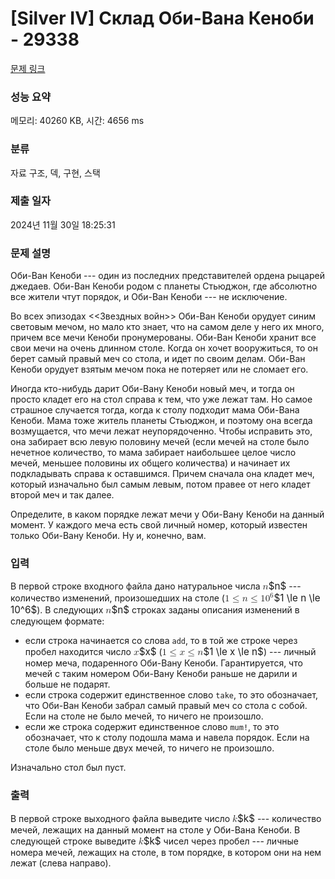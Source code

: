 # [Silver IV] Склад Оби-Вана Кеноби - 29338 

[문제 링크](https://www.acmicpc.net/problem/29338) 

### 성능 요약

메모리: 40260 KB, 시간: 4656 ms

### 분류

자료 구조, 덱, 구현, 스택

### 제출 일자

2024년 11월 30일 18:25:31

### 문제 설명

<p>Оби-Ван Кеноби --- один из последних представителей ордена рыцарей джедаев. Оби-Ван Кеноби родом с планеты Стьюджон, где абсолютно все жители чтут порядок, и Оби-Ван Кеноби --- не исключение.</p>

<p>Во всех эпизодах <<Звездных войн>> Оби-Ван Кеноби орудует синим световым мечом, но мало кто знает, что на самом деле у него их много, причем все мечи Кеноби пронумерованы. Оби-Ван Кеноби хранит все свои мечи на очень длинном столе. Когда он хочет вооружиться, то он берет самый правый меч со стола, и идет по своим делам. Оби-Ван Кеноби орудует взятым мечом пока не потеряет или не сломает его.</p>

<p>Иногда кто-нибудь дарит Оби-Вану Кеноби новый меч, и тогда он просто кладет его на стол справа к тем, что уже лежат там. Но самое страшное случается тогда, когда к столу подходит мама Оби-Вана Кеноби. Мама тоже житель планеты Стьюджон, и поэтому она всегда возмущается, что мечи лежат неупорядоченно. Чтобы исправить это, она забирает всю левую половину мечей (если мечей на столе было нечетное количество, то мама забирает наибольшее целое число мечей, меньшее половины их общего количества) и начинает их подкладывать справа к оставшимся. Причем сначала она кладет меч, который изначально был самым левым, потом правее от него кладет второй меч и так далее.</p>

<p>Определите, в каком порядке лежат мечи у Оби-Вану Кеноби на данный момент. У каждого меча есть свой личный номер, который известен только Оби-Вану Кеноби. Ну и, конечно, вам. </p>

### 입력 

 <p>В первой строке входного файла дано натуральное числа <mjx-container class="MathJax" jax="CHTML" style="font-size: 109%; position: relative;"><mjx-math class="MJX-TEX" aria-hidden="true"><mjx-mi class="mjx-i"><mjx-c class="mjx-c1D45B TEX-I"></mjx-c></mjx-mi></mjx-math><mjx-assistive-mml unselectable="on" display="inline"><math xmlns="http://www.w3.org/1998/Math/MathML"><mi>n</mi></math></mjx-assistive-mml><span aria-hidden="true" class="no-mathjax mjx-copytext">$n$</span></mjx-container> --- количество изменений, произошедших на столе (<mjx-container class="MathJax" jax="CHTML" style="font-size: 109%; position: relative;"><mjx-math class="MJX-TEX" aria-hidden="true"><mjx-mn class="mjx-n"><mjx-c class="mjx-c31"></mjx-c></mjx-mn><mjx-mo class="mjx-n" space="4"><mjx-c class="mjx-c2264"></mjx-c></mjx-mo><mjx-mi class="mjx-i" space="4"><mjx-c class="mjx-c1D45B TEX-I"></mjx-c></mjx-mi><mjx-mo class="mjx-n" space="4"><mjx-c class="mjx-c2264"></mjx-c></mjx-mo><mjx-msup space="4"><mjx-mn class="mjx-n"><mjx-c class="mjx-c31"></mjx-c><mjx-c class="mjx-c30"></mjx-c></mjx-mn><mjx-script style="vertical-align: 0.393em;"><mjx-mn class="mjx-n" size="s"><mjx-c class="mjx-c36"></mjx-c></mjx-mn></mjx-script></mjx-msup></mjx-math><mjx-assistive-mml unselectable="on" display="inline"><math xmlns="http://www.w3.org/1998/Math/MathML"><mn>1</mn><mo>≤</mo><mi>n</mi><mo>≤</mo><msup><mn>10</mn><mn>6</mn></msup></math></mjx-assistive-mml><span aria-hidden="true" class="no-mathjax mjx-copytext">$1 \le n \le 10^6$</span></mjx-container>). В следующих <mjx-container class="MathJax" jax="CHTML" style="font-size: 109%; position: relative;"><mjx-math class="MJX-TEX" aria-hidden="true"><mjx-mi class="mjx-i"><mjx-c class="mjx-c1D45B TEX-I"></mjx-c></mjx-mi></mjx-math><mjx-assistive-mml unselectable="on" display="inline"><math xmlns="http://www.w3.org/1998/Math/MathML"><mi>n</mi></math></mjx-assistive-mml><span aria-hidden="true" class="no-mathjax mjx-copytext">$n$</span></mjx-container> строках заданы описания изменений в следующем формате:</p>

<ul>
	<li>если строка начинается со слова <code>add</code>, то в той же строке через пробел находится число <mjx-container class="MathJax" jax="CHTML" style="font-size: 109%; position: relative;"><mjx-math class="MJX-TEX" aria-hidden="true"><mjx-mi class="mjx-i"><mjx-c class="mjx-c1D465 TEX-I"></mjx-c></mjx-mi></mjx-math><mjx-assistive-mml unselectable="on" display="inline"><math xmlns="http://www.w3.org/1998/Math/MathML"><mi>x</mi></math></mjx-assistive-mml><span aria-hidden="true" class="no-mathjax mjx-copytext">$x$</span></mjx-container> (<mjx-container class="MathJax" jax="CHTML" style="font-size: 109%; position: relative;"><mjx-math class="MJX-TEX" aria-hidden="true"><mjx-mn class="mjx-n"><mjx-c class="mjx-c31"></mjx-c></mjx-mn><mjx-mo class="mjx-n" space="4"><mjx-c class="mjx-c2264"></mjx-c></mjx-mo><mjx-mi class="mjx-i" space="4"><mjx-c class="mjx-c1D465 TEX-I"></mjx-c></mjx-mi><mjx-mo class="mjx-n" space="4"><mjx-c class="mjx-c2264"></mjx-c></mjx-mo><mjx-mi class="mjx-i" space="4"><mjx-c class="mjx-c1D45B TEX-I"></mjx-c></mjx-mi></mjx-math><mjx-assistive-mml unselectable="on" display="inline"><math xmlns="http://www.w3.org/1998/Math/MathML"><mn>1</mn><mo>≤</mo><mi>x</mi><mo>≤</mo><mi>n</mi></math></mjx-assistive-mml><span aria-hidden="true" class="no-mathjax mjx-copytext">$1 \le x \le n$</span></mjx-container>) --- личный номер меча, подаренного Оби-Вану Кеноби. Гарантируется, что мечей с таким номером Оби-Вану Кеноби раньше не дарили и больше не подарят.</li>
	<li>если строка содержит единственное слово <code>take</code>, то это обозначает, что Оби-Ван Кеноби забрал самый правый меч со стола с собой. Если на столе не было мечей, то ничего не произошло.</li>
	<li>если же строка содержит единственное слово <code>mum!</code>, то это обозначает, что к столу подошла мама и навела порядок. Если на столе было меньше двух мечей, то ничего не произошло. </li>
</ul>

<p>Изначально стол был пуст.</p>

### 출력 

 <p>В первой строке выходного файла выведите число <mjx-container class="MathJax" jax="CHTML" style="font-size: 109%; position: relative;"><mjx-math class="MJX-TEX" aria-hidden="true"><mjx-mi class="mjx-i"><mjx-c class="mjx-c1D458 TEX-I"></mjx-c></mjx-mi></mjx-math><mjx-assistive-mml unselectable="on" display="inline"><math xmlns="http://www.w3.org/1998/Math/MathML"><mi>k</mi></math></mjx-assistive-mml><span aria-hidden="true" class="no-mathjax mjx-copytext">$k$</span></mjx-container> --- количество мечей, лежащих на данный момент на столе у Оби-Вана Кеноби. В следующей строке выведите <mjx-container class="MathJax" jax="CHTML" style="font-size: 109%; position: relative;"><mjx-math class="MJX-TEX" aria-hidden="true"><mjx-mi class="mjx-i"><mjx-c class="mjx-c1D458 TEX-I"></mjx-c></mjx-mi></mjx-math><mjx-assistive-mml unselectable="on" display="inline"><math xmlns="http://www.w3.org/1998/Math/MathML"><mi>k</mi></math></mjx-assistive-mml><span aria-hidden="true" class="no-mathjax mjx-copytext">$k$</span></mjx-container> чисел через пробел --- личные номера мечей, лежащих на столе, в том порядке, в котором они на нем лежат (слева направо).</p>

